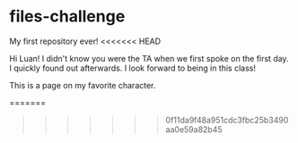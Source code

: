 files-challenge
===============

My first repository ever!
<<<<<<< HEAD

Hi Luan! I didn't know you were the TA when we first spoke on the first day. I quickly found out afterwards. I look forward to being in this class!

This is a page on my favorite character.

=======
>>>>>>> 0f11da9f48a951cdc3fbc25b3490aa0e59a82b45
